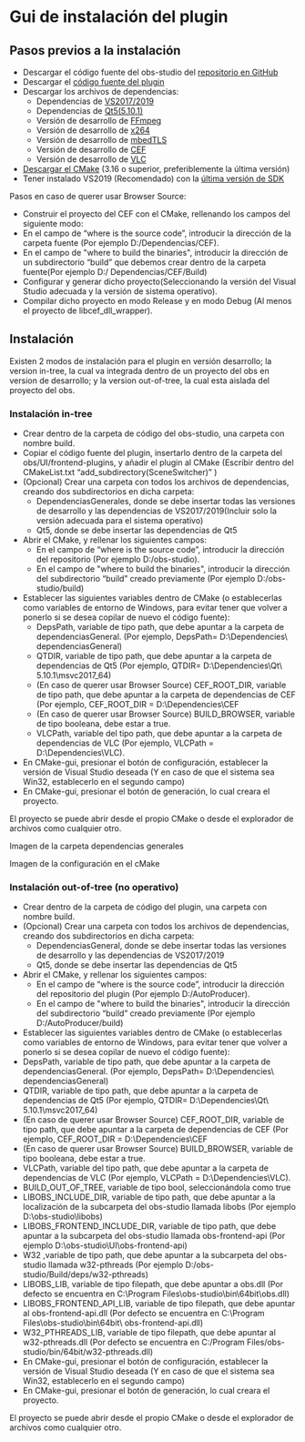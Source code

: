 # Gui de instalación del plugin

## Pasos previos a la instalación

- Descargar el código fuente del obs-studio del [repositorio en GitHub](https://github.com/obsproject/obs-studio)
-	Descargar el [código fuente del plugin](https://github.com/Bryshot/TFG)
- Descargar los archivos de dependencias:
  - Dependencias de [VS2017/2019](https://obsproject.com/downloads/dependencies2017.zip)
  - Dependencias de [Qt5(5.10.1)](https://cdn-fastly.obsproject.com/downloads/Qt_5.10.1.7z)
  - Versión de desarrollo de [FFmpeg](https://www.gyan.dev/ffmpeg/builds/ffmpeg-git-essentials.7z)
  -	Versión de desarrollo de [x264](https://code.videolan.org/videolan/x264/)
  - Versión de desarrollo de [mbedTLS](https://github.com/ARMmbed/mbedtls)
  - Versión de desarrollo de [CEF](https://cef-builds.spotifycdn.com/index.html)
  - Versión de desarrollo de [VLC](https://cdn-fastly.obsproject.com/downloads/vlc.zip)
 -	[Descargar el CMake](https://cmake.org/download/) (3.16 o superior, preferiblemente la última versión)
 -	Tener instalado VS2019 (Recomendado) con la [última versión de SDK](https://developer.microsoft.com/en-us/windows/downloads/windows-10-sdk/)
 
 Pasos en caso de querer usar Browser Source:
 -	Construir el proyecto del CEF con el CMake, rellenando los campos del siguiente modo:
   - En el campo de “where is the source code”, introducir la dirección de la carpeta fuente (Por ejemplo D:/Dependencias/CEF). 
   - En el campo de "where to build the binaries", introducir la dirección de un subdirectorio “build”  que debemos crear dentro de la carpeta fuente(Por ejemplo D:/ Dependencias/CEF/Build)
 -	Configurar y generar dicho proyecto(Seleccionando la versión del Visual Studio adecuada y la versión de sistema operativo).
 - Compilar dicho proyecto en modo Release y en modo Debug (Al menos el proyecto de libcef_dll_wrapper).

## Instalación

Existen 2 modos de instalación para el plugin en versión desarrollo; la version in-tree, la cual va integrada dentro de un proyecto del obs en version de desarrollo; y la version out-of-tree, la cual esta aislada del proyecto del obs.

### Instalación in-tree

* Crear dentro de la carpeta de código del obs-studio, una carpeta con nombre build.
* Copiar el código fuente del plugin, insertarlo dentro de la carpeta del obs/UI/frontend-plugins, y añadir el plugin al CMake (Escribir dentro del CMakeList.txt “add_subdirectory(SceneSwitcher)” )
* (Opcional) Crear una carpeta con todos los archivos de dependencias, creando dos subdirectorios en dicha carpeta:
  *	DependenciasGenerales, donde se debe insertar todas las versiones de desarrollo y las dependencias de VS2017/2019(Incluir solo la versión adecuada para el sistema operativo)
  *	Qt5, donde se debe insertar las dependencias de Qt5 
* Abrir el CMake, y rellenar los siguientes campos:
  *	En el campo de “where is the source code”, introducir la dirección del repositorio (Por ejemplo D:/obs-studio). 
  *	En el campo de "where to build the binaries", introducir la dirección del subdirectorio “build” creado previamente (Por ejemplo D:/obs-studio/build)
* Establecer las siguientes variables dentro de CMake (o establecerlas como variables de entorno de Windows, para evitar tener que volver a ponerlo si se desea copilar de nuevo el código fuente):
  *	DepsPath, variable de tipo path, que debe apuntar a la carpeta de dependenciasGeneral. (Por ejemplo, DepsPath= D:\Dependencies\ dependenciasGeneral)
  *	QTDIR, variable de tipo path, que debe apuntar a la carpeta de dependencias de Qt5 (Por ejemplo, QTDIR= D:\Dependencies\Qt\ 5.10.1\msvc2017_64)
  * (En caso de querer usar Browser Source) CEF_ROOT_DIR, variable de tipo path, que debe apuntar a la carpeta de dependencias de CEF (Por ejemplo, CEF_ROOT_DIR = D:\Dependencies\CEF
  * (En caso de querer usar Browser Source) BUILD_BROWSER, variable de tipo booleana, debe estar a true.
  * VLCPath, variable del tipo path, que debe apuntar a la carpeta de dependencias de VLC (Por ejemplo, VLCPath = D:\Dependencies\VLC).
*	En CMake-gui, presionar el botón de configuración, establecer la versión de Visual Studio deseada (Y en caso de que el sistema sea Win32, establecerlo en el segundo campo)
*	En CMake-gui, presionar el botón de generación, lo cual creara el proyecto.

El proyecto se puede abrir desde el propio CMake o desde el explorador de archivos como cualquier otro.

Imagen de la carpeta dependencias generales

Imagen de la configuración en el cMake


### Instalación out-of-tree (no operativo)
* Crear dentro de la carpeta de código del plugin, una carpeta con nombre build.
* (Opcional) Crear una carpeta con todos los archivos de dependencias, creando dos subdirectorios en dicha carpeta:
  *	DependenciasGeneral, donde se debe insertar todas las versiones de desarrollo y las dependencias de VS2017/2019
  *	Qt5, donde se debe insertar las dependencias de Qt5 
* Abrir el CMake, y rellenar los siguientes campos:
  *	En el campo de “where is the source code”, introducir la dirección del repositorio del plugin (Por ejemplo D:/AutoProducer). 
  *	En el campo de "where to build the binaries", introducir la dirección del subdirectorio “build” creado previamente (Por ejemplo D:/AutoProducer/build)
*	Establecer las siguientes variables dentro de CMake (o establecerlas como variables de entorno de Windows, para evitar tener que volver a ponerlo si se desea copilar de nuevo el código fuente):
  *	DepsPath, variable de tipo path, que debe apuntar a la carpeta de dependenciasGeneral. (Por ejemplo, DepsPath= D:\Dependencies\ dependenciasGeneral)
  *	QTDIR, variable de tipo path, que debe apuntar a la carpeta de dependencias de Qt5 (Por ejemplo, QTDIR= D:\Dependencies\Qt\ 5.10.1\msvc2017_64)
  *	(En caso de querer usar Browser Source) CEF_ROOT_DIR, variable de tipo path, que debe apuntar a la carpeta de dependencias de CEF (Por ejemplo, CEF_ROOT_DIR = D:\Dependencies\CEF
  *	(En caso de querer usar Browser Source) BUILD_BROWSER, variable de tipo booleana, debe estar a true.
  *	VLCPath, variable del tipo path, que debe apuntar a la carpeta de dependencias de VLC (Por ejemplo, VLCPath = D:\Dependencies\VLC).
  *	BUILD_OUT_OF_TREE, variable de tipo bool, seleccionándola como true
  *	LIBOBS_INCLUDE_DIR, variable de tipo path, que debe apuntar a la localización de la subcarpeta del obs-studio llamada libobs (Por ejemplo D:\obs-studio\libobs)
  *	LIBOBS_FRONTEND_INCLUDE_DIR, variable de tipo path, que debe apuntar a la subcarpeta del obs-studio llamada obs-frontend-api (Por ejemplo D:\obs-studio\UI\obs-frontend-api)
  *	W32 ,variable de tipo path, que debe apuntar a la subcarpeta del obs-studio llamada w32-pthreads (Por ejemplo D:/obs-studio/Build/deps/w32-pthreads)
  *	LIBOBS_LIB, variable de tipo filepath, que debe apuntar a obs.dll (Por defecto se encuentra en C:\Program Files\obs-studio\bin\64bit\obs.dll)
  *	LIBOBS_FRONTEND_API_LIB, variable de tipo filepath, que debe apuntar al obs-frontend-api.dll (Por defecto se encuentra en C:\Program Files\obs-studio\bin\64bit\ obs-frontend-api.dll)
  *	W32_PTHREADS_LIB, variable de tipo filepath, que debe apuntar al w32-pthreads.dll (Por defecto se encuentra en C:/Program Files/obs-studio/bin/64bit/w32-pthreads.dll)
* En CMake-gui, presionar el botón de configuración, establecer la versión de Visual Studio deseada (Y en caso de que el sistema sea Win32, establecerlo en el segundo campo)
* En CMake-gui, presionar el botón de generación, lo cual creara el proyecto.

El proyecto se puede abrir desde el propio CMake o desde el explorador de archivos como cualquier otro.

